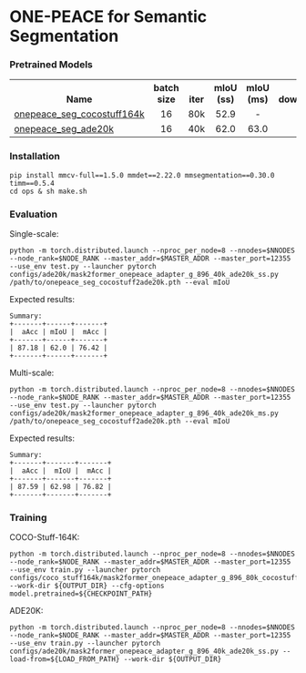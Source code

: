 # ONE-PEACE for Semantic Segmentation

### Pretrained Models
<table><tbody>
<!-- START TABLE -->
<!-- TABLE HEADER -->
<th valign="bottom">Name</th>
<th valign="bottom">batch size</th>
<th valign="bottom">iter</th>
<th valign="bottom">mIoU (ss)</th>
<th valign="bottom">mIoU (ms)</th>
<th valign="bottom">download</th>
<!-- TABLE BODY -->
<tr><td align="left"><a href="configs/coco_stuff164k/mask2former_onepeace_adapter_g_896_80k_cocostuff164k_ss.py">onepeace_seg_cocostuff164k</a></td>
<td align="center">16</td>
<td align="center">80k</td>
<td align="center">52.9</td>
<td align="center">-</td>
<td align="center">-</a></td>
</tr>
 <tr><td align="left"><a href="configs/ade20k/mask2former_onepeace_adapter_g_896_40k_ade20k_ss.py">onepeace_seg_ade20k</a></td>
<td align="center">16</td>
<td align="center">40k</td>
<td align="center">62.0</td>
<td align="center">63.0</td>
<td align="center">-</a></td>
</tr>
</tbody></table>

### Installation
```
pip install mmcv-full==1.5.0 mmdet==2.22.0 mmsegmentation==0.30.0 timm==0.5.4
cd ops & sh make.sh
```

### Evaluation
Single-scale:
```
python -m torch.distributed.launch --nproc_per_node=8 --nnodes=$NNODES --node_rank=$NODE_RANK --master_addr=$MASTER_ADDR --master_port=12355 --use_env test.py --launcher pytorch configs/ade20k/mask2former_onepeace_adapter_g_896_40k_ade20k_ss.py /path/to/onepeace_seg_cocostuff2ade20k.pth --eval mIoU
```
Expected results:
```
Summary:
+-------+------+-------+
|  aAcc | mIoU |  mAcc |
+-------+------+-------+
| 87.18 | 62.0 | 76.42 |
+-------+------+-------+
```

Multi-scale:
```
python -m torch.distributed.launch --nproc_per_node=8 --nnodes=$NNODES --node_rank=$NODE_RANK --master_addr=$MASTER_ADDR --master_port=12355 --use_env test.py --launcher pytorch configs/ade20k/mask2former_onepeace_adapter_g_896_40k_ade20k_ms.py /path/to/onepeace_seg_cocostuff2ade20k.pth --eval mIoU
```
Expected results:
```
Summary:
+-------+-------+-------+
|  aAcc |  mIoU |  mAcc |
+-------+-------+-------+
| 87.59 | 62.98 | 76.82 |
+-------+-------+-------+
```

### Training
COCO-Stuff-164K:
```
python -m torch.distributed.launch --nproc_per_node=8 --nnodes=$NNODES --node_rank=$NODE_RANK --master_addr=$MASTER_ADDR --master_port=12355 --use_env train.py --launcher pytorch configs/coco_stuff164k/mask2former_onepeace_adapter_g_896_80k_cocostuff164k_ss.py --work-dir ${OUTPUT_DIR} --cfg-options model.pretrained=${CHECKPOINT_PATH}
```

ADE20K:
```
python -m torch.distributed.launch --nproc_per_node=8 --nnodes=$NNODES --node_rank=$NODE_RANK --master_addr=$MASTER_ADDR --master_port=12355 --use_env train.py --launcher pytorch configs/ade20k/mask2former_onepeace_adapter_g_896_40k_ade20k_ss.py --load-from=${LOAD_FROM_PATH} --work-dir ${OUTPUT_DIR}
```